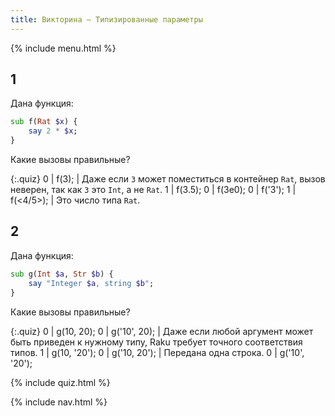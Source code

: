 ```yaml
---
title: Викторина — Типизированные параметры
---
```


{% include menu.html %}

## 1

Дана функция:

```raku
sub f(Rat $x) {
    say 2 * $x;
}
```

Какие вызовы правильные?

{:.quiz}
0 | f(3); | Даже если `3` может поместиться в контейнер `Rat`, вызов неверен, так как `3` это `Int`, а не `Rat`.
1 | f(3.5);
0 | f(3e0);
0 | f(&apos;3&apos;);
1 | f(<4/5>); | Это число типа `Rat`.


## 2

Дана функция:

```raku
sub g(Int $a, Str $b) {
    say "Integer $a, string $b";
}
```

Какие вызовы правильные?

{:.quiz}
0 | g(10, 20);
0 | g(&apos;10&apos;, 20); | Даже если любой аргумент может быть приведен к нужному типу, Raku требует точного соответствия типов.
1 | g(10, &apos;20&apos;);
0 | g(&apos;10, 20&apos;); | Передана одна строка.
0 | g(&apos;10&apos;, &apos;20&apos;); 


{% include quiz.html %}

{% include nav.html %}